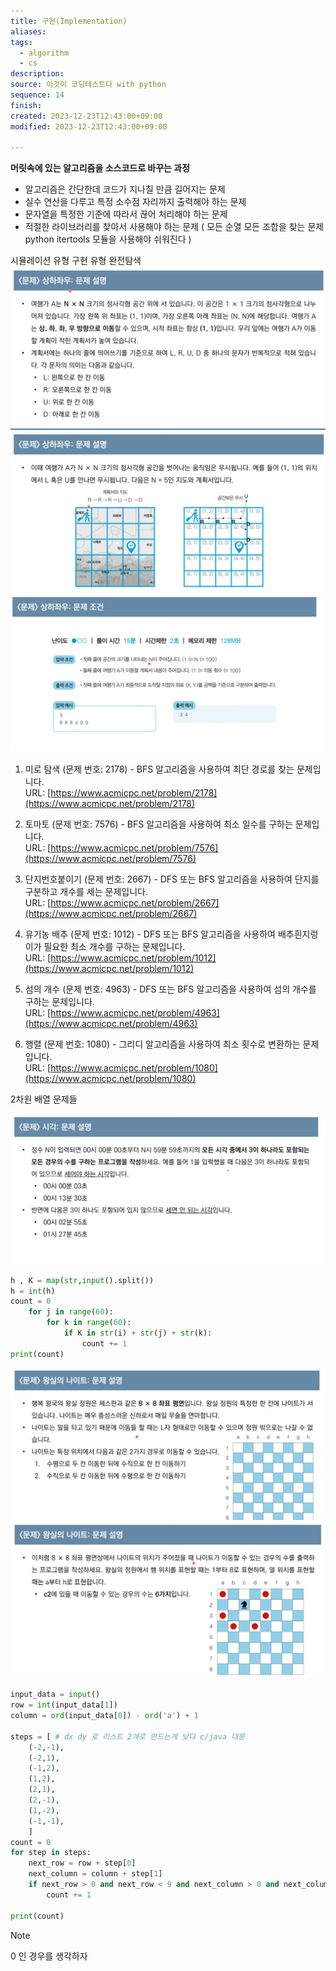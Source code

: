 ```yaml
---
title: 구현(Implementation)
aliases: 
tags:
  - algorithm
  - cs
description: 
source: 이것이 코딩테스트다 with python
sequence: 14
finish: 
created: 2023-12-23T12:43:00+09:00
modified: 2023-12-23T12:43:00+09:00

---
```



**머릿속에 있는 알고리즘을 소스코드로 바꾸는 과정**
- 알고리즘은 간단한데 코드가 지나칠 만큼 길어지는 문제
- 실수 연산을 다루고 특정 소수점 자리까지 출력해야 하는 문제
- 문자열을 특정한 기준에 따라서 끊어 처리해야 하는 문제
- 적절한 라이브러리를 찾아서 사용해야 하는 문제 ( 모든 순열 모든 조합을 찾는 문제 python itertools 모듈을 사용해야 쉬워진다 )

시뮬레이션 유형 구현 유형 완전탐색 ![](../../08.media/20240428050418.png)
![Pasted image 20240428050422](../../08.media/20240428050422.png)
![Pasted image 20240428050425](../../08.media/20240428050425.png)
1. 미로 탐색 (문제 번호: 2178) - BFS 알고리즘을 사용하여 최단 경로를 찾는 문제입니다.  
    URL: [https://www.acmicpc.net/problem/2178](https://www.acmicpc.net/problem/2178)
    
2. 토마토 (문제 번호: 7576) - BFS 알고리즘을 사용하여 최소 일수를 구하는 문제입니다.  
    URL: [https://www.acmicpc.net/problem/7576](https://www.acmicpc.net/problem/7576)
    
3. 단지번호붙이기 (문제 번호: 2667) - DFS 또는 BFS 알고리즘을 사용하여 단지를 구분하고 개수를 세는 문제입니다.  
    URL: [https://www.acmicpc.net/problem/2667](https://www.acmicpc.net/problem/2667)
    
4. 유기농 배추 (문제 번호: 1012) - DFS 또는 BFS 알고리즘을 사용하여 배추흰지렁이가 필요한 최소 개수를 구하는 문제입니다.  
    URL: [https://www.acmicpc.net/problem/1012](https://www.acmicpc.net/problem/1012)
    
5. 섬의 개수 (문제 번호: 4963) - DFS 또는 BFS 알고리즘을 사용하여 섬의 개수를 구하는 문제입니다.  
    URL: [https://www.acmicpc.net/problem/4963](https://www.acmicpc.net/problem/4963)
    
6. 행렬 (문제 번호: 1080) - 그리디 알고리즘을 사용하여 최소 횟수로 변환하는 문제입니다.  
    URL: [https://www.acmicpc.net/problem/1080](https://www.acmicpc.net/problem/1080)
    
2차원 배열 문제들


![Pasted image 20240428050429](../../08.media/20240428050429.png)
```python
h , K = map(str,input().split())
h = int(h)
count = 0
    for j in range(60):
        for k in range(60):
            if K in str(i) + str(j) + str(k):
                count += 1
print(count)
```





![Pasted image 20240428050431](../../08.media/20240428050431.png)
![Pasted image 20240428050433](../../08.media/20240428050433.png)
```python
input_data = input()
row = int(input_data[1])
column = ord(input_data[0]) - ord('a') + 1
  
steps = [ # dx dy 로 리스트 2개로 만드는게 낮다 c/java 대응
    (-2,-1),
    (-2,1),
    (-1,2),
    (1,2),
    (2,1),
    (2,-1),
    (1,-2),
    (-1,-1),
    ]
count = 0
for step in steps:
    next_row = row + step[0]
    next_column = column + step[1]
    if next_row > 0 and next_row < 9 and next_column > 0 and next_column < 9:
        count += 1
  
print(count)
```

> [!NOTE]
> 0 인 경우를 생각하자

